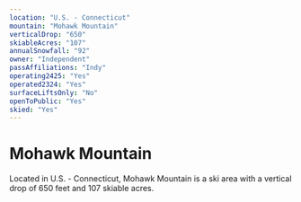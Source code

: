 ```yaml
---
location: "U.S. - Connecticut"
mountain: "Mohawk Mountain"
verticalDrop: "650"
skiableAcres: "107"
annualSnowfall: "92"
owner: "Independent"
passAffiliations: "Indy"
operating2425: "Yes"
operated2324: "Yes"
surfaceLiftsOnly: "No"
openToPublic: "Yes"
skied: "Yes"
---
```


# Mohawk Mountain

Located in U.S. - Connecticut, Mohawk Mountain is a ski area with a vertical drop of 650 feet and 107 skiable acres.